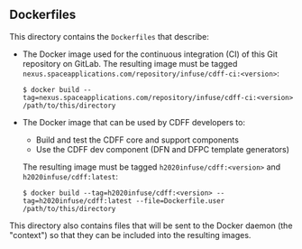 ## Dockerfiles

This directory contains the `Dockerfiles` that describe:

* The Docker image used for the continuous integration (CI) of this Git repository on GitLab. The resulting image must be tagged `nexus.spaceapplications.com/repository/infuse/cdff-ci:<version>`:

    ```shell
    $ docker build --tag=nexus.spaceapplications.com/repository/infuse/cdff-ci:<version> /path/to/this/directory
    ```

* The Docker image that can be used by CDFF developers to:

    - Build and test the CDFF core and support components
    - Use the CDFF dev component (DFN and DFPC template generators)

    The resulting image must be tagged `h2020infuse/cdff:<version>` and `h2020infuse/cdff:latest`:

    ```shell
    $ docker build --tag=h2020infuse/cdff:<version> --tag=h2020infuse/cdff:latest --file=Dockerfile.user /path/to/this/directory
    ```

This directory also contains files that will be sent to the Docker daemon (the "context") so that they can be included into the resulting images.
